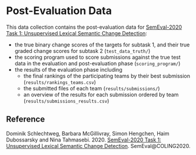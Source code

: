 # Post-Evaluation Data

This data collection contains the post-evaluation data for [SemEval-2020 Task 1: Unsupervised Lexical Semantic Change Detection](https://competitions.codalab.org/competitions/20948):

- the true binary change scores of the targets for subtask 1, and their true graded change scores for subtask 2 (`test_data_truth/`)
- the scoring program used to score submissions against the true test data in the evaluation and post-evaluation phase (`scoring_program/`)
- the results of the evaluation phase including
  - the final rankings of the participating teams by their best submission (`results/rankings_teams.csv`)
  - the submitted files of each team (`results/submissions/`)
  - an overview of the results for each submission ordered by team (`results/submissions_results.csv`)

Reference
--------

Dominik Schlechtweg, Barbara McGillivray, Simon Hengchen, Haim Dubossarsky and Nina Tahmasebi. 2020. [SemEval-2020 Task 1: Unsupervised Lexical Semantic Change Detection](https://competitions.codalab.org/competitions/20948). SemEval@COLING2020.
